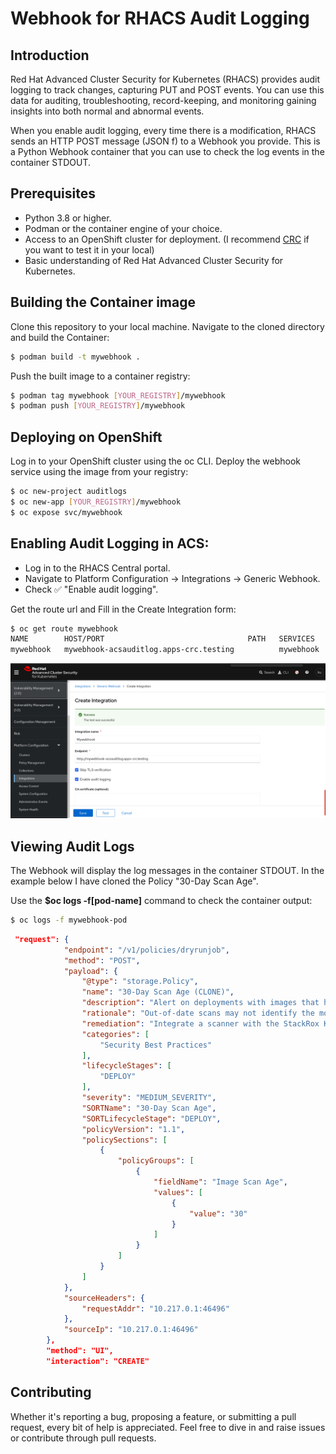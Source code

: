# Webhook for RHACS Audit Logging

## Introduction

Red Hat Advanced Cluster Security for Kubernetes (RHACS) provides audit logging to track changes, capturing PUT and POST events. You can use this data for auditing, troubleshooting, record-keeping, and monitoring gaining insights into both normal and abnormal events.

When you enable audit logging, every time there is a modification, RHACS sends an HTTP POST message (JSON f) to a Webhook you provide. This is a Python Webhook container that you can use to check the log events in the container STDOUT.

## Prerequisites

* Python 3.8 or higher.
* Podman or the container engine of your choice.
* Access to an OpenShift cluster for deployment. (I recommend [CRC](https://github.com/crc-org/crc) if you want to test it in your local)
* Basic understanding of Red Hat Advanced Cluster Security for Kubernetes.

## Building the Container image

Clone this repository to your local machine. Navigate to the cloned directory and build the Container:

```bash
$ podman build -t mywebhook .
```

Push the built image to a container registry:

```bash
$ podman tag mywebhook [YOUR_REGISTRY]/mywebhook
$ podman push [YOUR_REGISTRY]/mywebhook
```

## Deploying on OpenShift

Log in to your OpenShift cluster using the oc CLI. Deploy the webhook service using the image from your registry:

```bash
$ oc new-project auditlogs
$ oc new-app [YOUR_REGISTRY]/mywebhook
$ oc expose svc/mywebhook
```


## Enabling Audit Logging in ACS:

* Log in to the RHACS Central portal.
* Navigate to Platform Configuration -> Integrations -> Generic Webhook.
* Check ✅ "Enable audit logging".

Get the route url and Fill in the Create Integration form:

```bash
$ oc get route mywebhook
NAME        HOST/PORT                                PATH   SERVICES    PORT       TERMINATION   WILDCARD
mywebhook   mywebhook-acsauditlog.apps-crc.testing          mywebhook   8080-tcp                 None
```


![Generic WebHook Configuration in ACS](/images/genericwebhook.png)

## Viewing Audit Logs

The Webhook will display the log messages in the container STDOUT. In the example below I have cloned the Policy "30-Day Scan Age".

Use the **$oc logs -f[pod-name]** command to check the container output:

```bash
$ oc logs -f mywebhook-pod
```
```json
 "request": {
            "endpoint": "/v1/policies/dryrunjob",
            "method": "POST",
            "payload": {
                "@type": "storage.Policy",
                "name": "30-Day Scan Age (CLONE)",
                "description": "Alert on deployments with images that haven't been scanned in 30 days",
                "rationale": "Out-of-date scans may not identify the most recent CVEs.",
                "remediation": "Integrate a scanner with the StackRox Kubernetes Security Platform to trigger scans automatically.",
                "categories": [
                    "Security Best Practices"
                ],
                "lifecycleStages": [
                    "DEPLOY"
                ],
                "severity": "MEDIUM_SEVERITY",
                "SORTName": "30-Day Scan Age",
                "SORTLifecycleStage": "DEPLOY",
                "policyVersion": "1.1",
                "policySections": [
                    {
                        "policyGroups": [
                            {
                                "fieldName": "Image Scan Age",
                                "values": [
                                    {
                                        "value": "30"
                                    }
                                ]
                            }
                        ]
                    }
                ]
            },
            "sourceHeaders": {
                "requestAddr": "10.217.0.1:46496"
            },
            "sourceIp": "10.217.0.1:46496"
        },
        "method": "UI",
        "interaction": "CREATE"
```


## Contributing 

Whether it's reporting a bug, proposing a feature, or submitting a pull request, every bit of help is appreciated. Feel free to dive in and raise issues or contribute through pull requests. 
